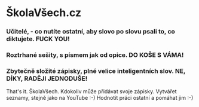# ŠkolaVšech.cz

### Učitelé, -  co nutíte ostatní, aby slovo po slovu psali to, co diktujete. FUCK YOU!
### Roztrhané sešity, s písmem jak od opice. DO KOŠE S VÁMA!
### Zbytečně složité zápisky, plné velice inteligentních slov. NE, DÍKY, RADĚJI JEDNODUŠE!

That's it. ŠkolaVšech. Kdokoliv může přidávat svoje zápisky. Vytvářet seznamy, stejně jako na YouTube :-) Hodnotit práci ostatní a pomáhat jim :-) 
